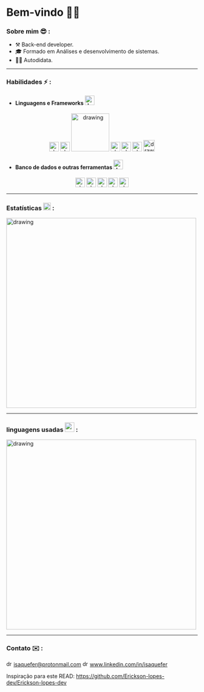 
# Bem-vindo ✌🏿

### Sobre mim  :sunglasses: :  
- ⚒️ Back-end developer.
- 🎓 Formado em Análises e desenvolvimento de sistemas.
- 👨‍💻 Autodidata.
<hr>

### Habilidades ⚡ :

- #### Linguagens e Frameworks <img src="https://www.pinclipart.com/picdir/big/15-153076_coding-icon-clipart-computer-icons-computer-programming-coding.png" alt="drawing" width="25"/>
 <center> <img src="https://emojis.slackmojis.com/emojis/images/1450319444/32/python.png" alt="drawing" width="25"/>
 <img src="https://emojis.slackmojis.com/emojis/images/1483054030/1541/django.png?1483054030" alt="drawing" width="25"/>
 <img src="https://www.sqlalchemy.org/img/sqla_logo.png" alt="drawing" width="100"/>
 <img src="https://emojis.slackmojis.com/emojis/images/1450441296/151/javascript.png?" alt="drawing" width="25"/>
 <img src="https://emojis.slackmojis.com/emojis/images/1483052921/1537/vue.png?1483052921" alt="drawing" width="25"/>
 <img src="https://emojis.slackmojis.com/emojis/images/1470343792/719/html5.png?1470343792" alt="drawing" width="25"/>
 <img src="https://emojis.slackmojis.com/emojis/images/1497185511/2411/css.jpg?1497185511" alt="drawing" width="30"/>
</center>

- #### Banco de dados e outras ferramentas <img src="https://emojis.slackmojis.com/emojis/images/1620758692/38043/database.png?1620758692" alt="drawing" width="25"/>
<center><img src="https://emojis.slackmojis.com/emojis/images/1533733488/4439/mysql.png?1533733488" alt="drawing" width="25"/>
<img src="https://emojis.slackmojis.com/emojis/images/1450470347/198/postgresql.png?1450470347" alt="drawing" width="25"/>
<img src="https://emojis.slackmojis.com/emojis/images/1581212198/7766/shydocker.png?1581212198" alt="drawing" width="25"/>
<img src="https://emojis.slackmojis.com/emojis/images/1501021339/341/git.png?1501021339" alt="drawing" width="25"/>
<img src="https://emojis.slackmojis.com/emojis/images/1551101669/5413/linux.png?1551101669" alt="drawing" width="25"/>
</center>
<hr>

### Estatísticas  <img src="https://img-premium.flaticon.com/png/512/4064/premium/4064936.png?token=exp=1626642356~hmac=68e8f07bf7140761773d42115db987c6" alt="drawing" width="20"/> :
<img src="https://github-readme-stats.vercel.app/api?username=isaquefer&theme=cobalt&show_icons=true)](https://github.com/Erickson-lopes-dev/github-readme-stats" alt="drawing" width="500"/>

<hr>

###  linguagens usadas  <img src="https://img.icons8.com/color/48/000000/statistics.png" width="25" />  :

<img src="https://github-readme-stats.vercel.app/api/top-langs/?username=isaquefer&hide=scss,JavaScript,PowerShell,C++,Td,Tex,Fortran,C&layout=compact&theme=cobalt&title_color=2ED3EA" alt="drawing" width="500"/>

<hr>

### Contato ✉️ :
<img src="https://external-content.duckduckgo.com/ip3/protonmail.com.ico" alt="drawing" width="15"/> isaquefer@protonmail.com
<img src="https://emojis.slackmojis.com/emojis/images/1470343326/711/linkedin.png?1470343326" alt="drawing" width="15"/> www.linkedin.com/in/isaquefer

Inspiração para este READ: https://github.com/Erickson-lopes-dev/Erickson-lopes-dev
